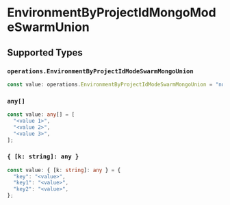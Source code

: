 # EnvironmentByProjectIdMongoModeSwarmUnion


## Supported Types

### `operations.EnvironmentByProjectIdModeSwarmMongoUnion`

```typescript
const value: operations.EnvironmentByProjectIdModeSwarmMongoUnion = "null";
```

### `any[]`

```typescript
const value: any[] = [
  "<value 1>",
  "<value 2>",
  "<value 3>",
];
```

### `{ [k: string]: any }`

```typescript
const value: { [k: string]: any } = {
  "key": "<value>",
  "key1": "<value>",
  "key2": "<value>",
};
```

